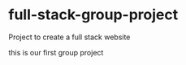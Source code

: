 # full-stack-group-project

Project to create a full stack website

this is our first group project
